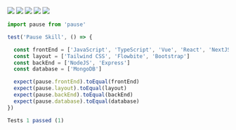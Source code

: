 ![](http://github-profile-summary-cards.vercel.app/api/cards/profile-details?username=akizyfee&theme=ocean_dark)
![](http://github-profile-summary-cards.vercel.app/api/cards/repos-per-language?username=akizyfee&theme=ocean_dark)
![](http://github-profile-summary-cards.vercel.app/api/cards/most-commit-language?username=akizyfee&theme=ocean_dark)
![](http://github-profile-summary-cards.vercel.app/api/cards/stats?username=akizyfee&theme=ocean_dark)
![](http://github-profile-summary-cards.vercel.app/api/cards/productive-time?username=akizyfee&theme=ocean_dark&utcOffset=8)

```js
import pause from 'pause'

test('Pause Skill', () => {

  const frontEnd = ['JavaScript', 'TypeScript', 'Vue', 'React', 'NextJS', 'Nuxt']
  const layout = ['Tailwind CSS', 'Flowbite', 'Bootstrap']
  const backEnd = ['NodeJS', 'Express']
  const database = ['MongoDB']

  expect(pause.frontEnd).toEqual(frontEnd)
  expect(pause.layout).toEqual(layout)
  expect(pause.backEnd).toEqual(backEnd)
  expect(pause.database).toEqual(database)
})

Tests 1 passed (1)
```
